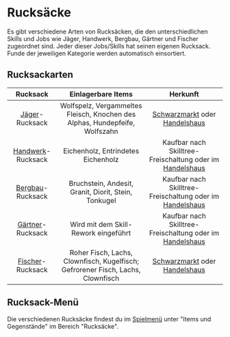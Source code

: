 # Rucksäcke

Es gibt verschiedene Arten von Rucksäcken, die den unterschiedlichen Skills und Jobs wie Jäger, Handwerk, Bergbau, Gärtner und Fischer zugeordnet sind. Jeder dieser Jobs/Skills hat seinen eigenen Rucksack. Funde der jeweiligen Kategorie werden automatisch einsortiert.

## Rucksackarten
| Rucksack | Einlagerbare Items | Herkunft |
|:-:|:-:|:-:|
| [Jäger](../../pages/nebenjobs/jagd.md)-Rucksack | Wolfspelz, Vergammeltes Fleisch, Knochen des Alphas, Hundepfeife, Wolfszahn | [Schwarzmarkt](../../pages/orte/schwarzmarkt.md) oder [Handelshaus](../../pages/gebäude/handelshaus.md) |
| [Handwerk](../../pages/skills/handwerk.md)-Rucksack | Eichenholz, Entrindetes Eichenholz | Kaufbar nach Skilltree-Freischaltung oder im [Handelshaus](../../pages/gebäude/handelshaus.md) |
| [Bergbau](../../pages/skills/bergbau.md)-Rucksack | Bruchstein, Andesit, Granit, Diorit, Stein, Tonkugel | Kaufbar nach Skilltree-Freischaltung oder im [Handelshaus](../../pages/gebäude/handelshaus.md) |
| [Gärtner](../../pages/skills/gärtner.md)-Rucksack | Wird mit dem Skill-Rework eingeführt | Kaufbar nach Skilltree-Freischaltung oder im [Handelshaus](../../pages/gebäude/handelshaus.md) | 
| [Fischer](../../pages/skills/fischer.md)-Rucksack | Roher Fisch, Lachs, Clownfisch, Kugelfisch; Gefrorener Fisch, Lachs, Clownfisch | [Schwarzmarkt](../../pages/orte/schwarzmarkt.md) oder [Handelshaus](../../pages/gebäude/handelshaus.md) |

## Rucksack-Menü
Die verschiedenen Rucksäcke findest du im [Spielmenü](../../pages/allgemein/spielmenü.md) unter "Items und Gegenstände" im Bereich "Rucksäcke".